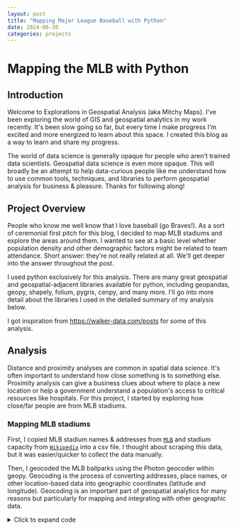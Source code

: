 ```yaml
---
layout: post
title: "Mapping Major League Baseball with Python"
date: 2024-06-30
categories: projects
---
```


# Mapping the MLB with Python

## Introduction

Welcome to Explorations in Geospatial Analysis (aka Mitchy Maps). I've been exploring the world of GIS and geospatial analytics in my work recently. It's been slow going so far, but every time I make progress I'm excited and more energized to learn about this space. I created this blog as a way to learn and share my progress.

The world of data science is generally opaque for people who aren't trained data scientists. Geospatial data science is even more opaque. This will broadly be an attempt to help data-curious people like me understand how to use common tools, techniques, and libraries to perform geospatial analysis for business & pleasure. Thanks for following along!

## Project Overview

People who know me well know that I love baseball (go Braves!). As a sort of ceremonial first pitch for this blog, I decided to map MLB stadiums and explore the areas around them. I wanted to see at a basic level whether population density and other demographic factors might be related to team attendance. Short answer: they're not really related at all. We'll get deeper into the answer throughout the post.

I used python exclusively for this analysis. There are many great geospatial and geospatial-adjacent libraries available for python, including geopandas, geopy, shapely, folium, pygris, cenpy, and many more. I'll go into more detail about the libraries I used in the detailed summary of my analysis below. 

I got inspiration from https://walker-data.com/posts for some of this analysis.

## Analysis
Distance and proximity analyses are common in spatial data science. It's often important to understand how close something is to something else. Proximity analysis can give a business clues about where to place a new location or help a government understand a population's access to critical resources like hospitals. For this project, I started by exploring how close/far people are from MLB stadiums.

### Mapping MLB stadiums
First, I copied MLB stadium names & addresses from [`MLB`](#https://www.mlb.com/team) and stadium capacity from [`Wikipedia`](#https://en.wikipedia.org/wiki/List_of_current_Major_League_Baseball_stadiums) into a csv file. I thought about scraping this data, but it was easier/quicker to collect the data manually.

Then, I geocoded the MLB ballparks using the Photon geocoder within geopy. Geocoding is the process of converting addresses, place names, or other location-based data into geographic coordinates (latitude and longitude). Geocoding is an important part of geospatial analytics for many reasons but particularly for mapping and integrating with other geographic data.

<details>
    <summary>Click to expand code</summary>

```python
import pandas as pd
from geopy.geocoders import Photon
import time

# Load the CSV file with pandas
csv_file_path = '~/mlb_stadiums.csv'
df = pd.read_csv(csv_file_path)

# Initialize the Photon geocoder
geolocator = Photon(user_agent="geoapiExercises") # User agent name is important to avoid issues

# Function to geocode an address
def geocode_address(address, retries=3):
    try:
        location = geolocator.geocode(address, timeout=10)
        if location:
            return location.latitude, location.longitude
        else:
            return None, None
    except Exception as e:
        if retries > 0:
            time.sleep(1)
            return geocode_address(address, retries - 1)
        else:
            print(f"Error geocoding {address}: {e}")
            return None, None

# Geocode the addresses
latitudes = []
longitudes = []

for index, row in df.iterrows():
    full_address = f"{row['Address']}, {row['City']}, {row['State']} {row['ZIP']}"
    lat, lon = geocode_address(full_address)
    latitudes.append(lat)
    longitudes.append(lon)
    time.sleep(1)  # To prevent hitting the API rate limit

# Add the latitude and longitude to the DataFrame
df['Latitude'] = latitudes
df['Longitude'] = longitudes

# Save the updated DataFrame to a new CSV file
output_csv_file_path = '~/mlb_stadiums_geocoded.csv'
df.to_csv(output_csv_file_path, index=False)

print(f"Geocoded addresses saved to {output_csv_file_path}")
</details>
```

Usually, I use Nominatim for geocoding addresses in Python but I kept getting a 403 error code regardless of what I used for my parameters, so I switched to Photon for this analysis. There are many ways to geocode addresses, most of them free in small batches. My favorites are Nominatim through geopy and the [`Census Geocoder`](#https://www.census.gov/programs-surveys/geography/technical-documentation/complete-technical-documentation/census-geocoder.html) batch processing tool. The Google Maps and Mapbox APIs are quite robust but also can be expensive. 

It's also important to note that the input data quality affects geocoding success and accuracy quite dramatically. The Google Maps API can handle geocoding from a place name input like 'Truist Park', but many geocoders require an address. You can achieve accurate results quite often with quality address inputs including Street, City, State, and ZIP.

Once the stadium addresses are geocoded, we can add move on to mapping. This involves importing a few libraries, including folium for the map and os & base64 to be able to use SVG images of team logos as the markers on the map.

<details>
    <summary>Click to expand code</summary>

```python
import folium
import base64
import os

# Initialize the Folium map
folium_map = folium.Map(location=[39.8283, -98.5795], zoom_start=4)  # Centered on the US

# Function to add custom markers with logos
def add_custom_marker(row):
    logo_path = row['Logo']
    if not os.path.isfile(logo_path):
        print(f"File not found: {logo_path}")
        return

    try:
        with open(logo_path, 'rb') as f:
            encoded = base64.b64encode(f.read()).decode()
        html = f"""
        <div style="background-color: transparent; width: 20px; height: 20px;">
            <img src="data:image/svg+xml;base64,{encoded}" style="width: 20px; height: 20px;"/>
        </div>
        """
        icon = folium.DivIcon(html=html)
        popup_html = f"""
        <div style="white-space: nowrap;">
            <strong>{row['Team']}</strong><br>
            {row['Stadium']}<br>
            Capacity: {row['Capacity']}
        </div>
        """
        popup = folium.Popup(popup_html, max_width=300)
        folium.Marker(
            location=[row['Latitude'], row['Longitude']],
            popup=popup,
            icon=icon
        ).add_to(folium_map)
    except Exception as e:
        print(f"Error loading {logo_path}: {e}")

# Add markers to the map
df.apply(add_custom_marker, axis=1)

# Show the map
folium_map
</details>
```

We ended up with a simple map of MLB stadiums (the overlap of some teams is not ideal, but it’s cooler to have the team logos than basic dots in my opinion!).

<iframe src="[https://m-r-ham.github.io/mitchymaps.github.io/projects/mlb-analysis/outputs/mlb_ballparks_map.html](https://github.com/m-r-ham/mitchymaps.github.io/blob/1fba5e31935db54a9c079aa46dfbd8ab44719eb2/projects/mlb-analysis/outputs/mlb_ballparks_map.html)" width="100%" height="600px"></iframe>

This is nice, but it doesn't tell us anything. Proximity analysis can help us understand the population's access to MLB stadiums.

### Proximity analysis
MLB stadiums are located in diverse areas of their cities, so I wanted to understand the areas that are near MLB stadiums. To do this, we had to have some locations to compare against the MLB stadiums. I used Census tracts as my geographic areas because they’re small and have a lot of available Census data attached to them. Census tracts are small geographic areas with 1,200-8,000 people. They're great for geospatial & demographic analysis because they're much more comparable to each other in terms of population size than other geographic areas like ZIP codes and counties.

First, we pulled the census tracts in via pygris and used geopandas to load the MLB stadium data we gathered earlier.

<details>
    <summary>Click to expand code</summary>

```python
import geopandas as gpd
import pandas as pd
from pygris import tracts
from shapely.geometry import Point

# List of state FIPS codes excluding Alaska (02) and Hawaii (15)
state_fips_codes = [
    '01', '04', '05', '06', '08', '09', '10', '11', '12', '13', '16', '17', '18', '19', '20', '21', '22', '23', 
    '24', '25', '26', '27', '28', '29', '30', '31', '32', '33', '34', '35', '36', '37', '38', '39', '40', '41', '42', '44', 
    '45', '46', '47', '48', '49', '50', '51', '53', '54', '55', '56'
]

# Initialize an empty GeoDataFrame
all_census_tracts = gpd.GeoDataFrame()

# Loop through each state and pull the census tract data
for fips in state_fips_codes:
    state_tracts = tracts(state=fips, year=2020)
    all_census_tracts = pd.concat([all_census_tracts, state_tracts], ignore_index=True)

# Set the CRS to NAD83 (EPSG:4269), a common CRS for national datasets in the US
all_census_tracts.set_crs(epsg=4269, inplace=True)

# Load the baseball stadiums data
stadium_csv_path = '~/mlb_stadiums_geocoded.csv'
stadiums = pd.read_csv(stadium_csv_path)

# Convert stadium DataFrame to a GeoDataFrame
stadiums['geometry'] = stadiums.apply(lambda row: Point(row['Longitude'], row['Latitude']), axis=1)
stadiums_gdf = gpd.GeoDataFrame(stadiums, geometry='geometry')

# Set the CRS for the stadiums to match the census tracts CRS
stadiums_gdf.set_crs(epsg=4269, inplace=True)

print("Census tracts and stadiums data loaded with CRS set.")
</details>
```

Then, we wanted to find out which MLB stadiums are _near_ each census tract. We don't want to search by state here because some Census tracts, and therefore people, are closest to an MLB stadium outside their state. For example, some Maryland residents are closer to Nationals Park in DC than they are to Camden Yards in Baltimore. To do this, we identified all MLB stadiums within 100 km of the census tracts. We use a sequence of common GIS operations with geopandas to accomplish this. Our steps include:

- Combining the Census tracts into a single shape with the .dissolve() method;
- Drawing a new shape that extends to 100km beyond the border of all tracts with the .buffer() method;
- Using an inner spatial join to retain only the stadiums that fall within the 100km buffer shape (all of them).

<details>
    <summary>Click to expand code</summary>

```python
# Create a buffer around the dissolved census tracts
buffer_distance = 100000  # Distance in meters

# Dissolve all tracts into one geometry and create a buffer
national_buffer = gpd.GeoDataFrame(geometry=all_census_tracts.dissolve().buffer(buffer_distance))

# Spatial join between the stadiums and the buffer to find stadiums within the buffer
stadiums_within_buffer = gpd.sjoin(stadiums_gdf, national_buffer, how="inner", op="within")

print("Buffer created and spatial join completed.")
</details>
```

After running this operation, we can draw a quick plot to show the relationships between Census tracts and MLB stadiums.

<details>
    <summary>Click to expand code</summary>

```python
import matplotlib.pyplot as plt

# Plot the results
fig, ax = plt.subplots(figsize=(10, 8))

# Plot all census tracts in grey
all_census_tracts.plot(ax=ax, color="grey", linewidth=0.1)

# Plot the stadiums within the buffer in red
stadiums_within_buffer.plot(ax=ax, color="red", markersize=5)

ax.set_title('MLB Stadiums within Buffer of Dissolved US Census Tracts')
ax.set_axis_off()
plt.show()
</details>
```

The output looks like this, confirming that we have captured all MLB stadiums for future analysis.

![Map of the Census tracts with MLB stadiums](https://github.com/m-r-ham/mitchymaps.github.io/blob/657ace14fa61eb238d1a5bd3a9c59915aac5b7f8/projects/mlb-analysis/outputs/mlb_stadiums_within_buffer.png)

Now, we have to caclulate the distance from each Census tract to the nearest MLB stadium to get a proximity distribution. Census tracts are geographic areas (polygons), not points, so we have to first identify the "centroid" of each Census tract. We commonly use centroids to calculate distances and understand relationships between complex shapes and points in geospatial analysis. By using centroids, you can easily measure the distance between the center of a polygon and other points (e.g., comparing the distance between the center of a city boundary and specific locations like stores or schools). 

We had to re-project the coordinates to a different Coordinate Reference System (CRS) to enable easy comparison.

<details>
    <summary>Click to expand code</summary>
    
```python
# Reproject to a projected CRS for accurate distance calculations
projected_crs = 2163  # US National Atlas Equal Area
all_census_tracts = all_census_tracts.to_crs(epsg=projected_crs)
stadiums_gdf = stadiums_gdf.to_crs(epsg=projected_crs)
</details>
```

Then, we calculated the centroid of each Census tract, calculated the distance from each centroid to the stadiums to identify the nearest one, added the distance back to the census gdf, and, finally, mapped it!

<details>
    <summary>Click to expand code</summary>
    
```python
# Calculate centroids of census tracts
tract_centroids = all_census_tracts.centroid

# Calculate distances from each tract centroid to the nearest stadium
distances = tract_centroids.apply(lambda g: stadiums_gdf.distance(g).min())

# Add the distance information back to the original census tracts GeoDataFrame
all_census_tracts['distance_to_stadium_miles'] = distances * 0.000621371  # Convert from meters to miles

# Plot the results
fig, ax = plt.subplots(figsize=(10, 8))

# Plot all census tracts color-coded by distance to the nearest stadium
all_census_tracts.plot(column='distance_to_stadium_miles', cmap='magma', legend=True,
                       legend_kwds={'label': "Distance to nearest stadium (miles)",
                                    'orientation': "horizontal"}, ax=ax)

ax.set_title('Travel Distance (miles) to Nearest MLB Stadium')
ax.set_axis_off()
plt.show()
</details>
```

![Map of travel distance to MLB stadiums](https://github.com/m-r-ham/mitchymaps.github.io/blob/657ace14fa61eb238d1a5bd3a9c59915aac5b7f8/projects/mlb-analysis/outputs/travel_distance_to_stadiums.png)

This is super interesting, but not unexpected. There are many areas in the US where people are quite far from an MLB stadium, especially across the great plains and parts of the western US (though this will change once Oakland moves to Sacramento and then Las Vegas). The average distance from a Census tract to an MLB stadium is 128 miles, but a simple histogram shows that most Census tracts are within 100 miles of a stadium.

![Histogram of travel time distribution](https://github.com/m-r-ham/mitchymaps.github.io/blob/657ace14fa61eb238d1a5bd3a9c59915aac5b7f8/projects/mlb-analysis/outputs/travel_time_distribution.png)

We know that in many areas, however, straight-line distances can be misleading. Let's look at drive time in addition to distance to get a better sense of which Census tracts are "close" to MLB stadiums.

### Drive time analysis: Truist Park
We can connect to Mapbox’s navigation services with the routingpy package, an interface to several hosted navigation APIs. This allows us to calculate drive time for our dataset. The Mapbox API has a meaningful free tier, but there are thousands of Census tracts and 30 MLB stadiums, so we would have spent $1,000+ on this analysis had we calculated drive time for every stadium. Therefore, I focused on Truist Park in Atlanta for the remaining analysis.

We start with importing the necessary libraries and connecting to the Mapbox API via routingpy.

<details>
    <summary>Click to expand code</summary>

```python
import geopandas as gpd
import pandas as pd
from pygris import tracts
from shapely.geometry import Point
import matplotlib.pyplot as plt
import seaborn as sns
import os
import time
from routingpy.routers import MapboxOSRM

# Set your Mapbox access token
mapbox_key = 'YOUR_KEY_HERE'
mb = MapboxOSRM(api_key=mapbox_key)

# API usage limits
max_requests_per_minute = 60  # For driving, walking, and cycling profiles
max_requests_per_day = 100000  # Standard daily limit for free tier
</details>
```

Then, we followed the same steps as above to gather Census tracts, dissolve them into a single shape, and merge them with the stadium data. This time, however, we only collected Census data for GA (FIPS code '13'). After we have the data loaded and prepared, we can generate a list of coordinate pairs to feed to Mapbox. We ultimately calculated 2,300 'elements', the output of the [Mapbox Matrix API](#https://docs.mapbox.com/api/navigation/matrix/). This was almost 25% of our monthly free limit, so it's a good thing we focused on 1 state instead of all 50.

<details>
    <summary>Click to expand code</summary>

```python
# Function to convert points to coordinates
def points_to_coords(input_gdf):
    geom = input_gdf.to_crs(epsg=4326).geometry
    return [[g.x, g.y] for g in geom]

# Generate list of coordinates
tract_coords = points_to_coords(gpd.GeoDataFrame(geometry=tract_centroids))
stadium_coords = points_to_coords(stadiums_within_buffer)

# Split the tract coordinates into chunks to meet the API limits
split_size = 10  # Ensure we stay within the 25 coordinate limit per request
chunks = [tract_coords[x:x + split_size] for x in range(0, len(tract_coords), split_size)]

times_list = []
total_requests = 0

for chunk in chunks:
    all_coords = chunk + stadium_coords

    # Find the indices of origin and destination
    origin_ix = list(range(len(chunk)))
    stadium_ix = list(range(len(chunk), len(all_coords)))

    # Check API limits
    if total_requests >= max_requests_per_day:
        print("Reached the daily API limit. Stopping requests.")
        break

    # Implement rate limiting
    if total_requests % max_requests_per_minute == 0 and total_requests != 0:
        print("Reached the per-minute API limit. Pausing for 60 seconds.")
        time.sleep(60)

    # Run the travel-time matrix
    matrix_result = mb.matrix(
        locations=all_coords,
        profile='driving',
        sources=origin_ix,
        destinations=stadium_ix
    )

    # Increment request count
    total_requests += 1

    # Extract durations from the result
    times = matrix_result.durations

    # Convert the result to a DataFrame
    times_df = pd.DataFrame(times)

    times_list.append(times_df)

all_times = pd.concat(times_list, ignore_index=True)
</details>
```

Now we have the data we need on drive times to do some meaningful analysis and visualization. We start by calculating the minimum travel time in minutes to the nearest stadium (which will be Truist Park in all cases). Then, we plot the results! 

<details>
    <summary>Click to expand code</summary>

```python
# Calculate minimum travel time (in minutes) to the nearest stadium
min_times = all_times.min(axis="columns") / 60

# Add the minimum travel time to the census tracts GeoDataFrame
ga_tracts_within_buffer['time'] = min_times

# Plot the results
fig, ax = plt.subplots(figsize=(8, 10))

ga_tracts_within_buffer.plot(column="time", legend=True, cmap="magma", 
                             legend_kwds={"location": "top", "shrink": 0.5}, ax=ax, aspect=1)

# Adjust the title with padding
plt.title("Travel time (minutes) to nearest MLB Stadium", pad=75, fontsize=14)

# Remove axis
ax.set_axis_off()

# Annotate the plot with more padding and better positioning
ax.annotate('Census tracts in Georgia and surrounding areas\nData sources: US Census Bureau, MLB, Mapbox', 
            xy=(0.25, 0.05), xycoords='figure fraction',
            fontsize=10, ha='center', va='center')

# Adjust the aspect ratio to ensure the plot is not skewed
ax.set_aspect('equal')

# Set axis limits to ensure the state fits well within the plot area
minx, miny, maxx, maxy = ga_tracts_within_buffer.total_bounds
ax.set_xlim(minx, maxx)
ax.set_ylim(miny, maxy)

plt.show()
</details>
```

The map is not surprising at all. Areas far away from Truist Park are far in terms of distance and drive time. Truist Park is located in Metro Atlanta, so the Atlanta area has the easiest access to the stadium. There are no stadiums in north Florida or in TN/SC, so people in N/S Georgia do not have access to another nearby stadium.

![Map of GA Census tract travel times to Truist Park](https://github.com/m-r-ham/mitchymaps.github.io/blob/657ace14fa61eb238d1a5bd3a9c59915aac5b7f8/projects/mlb-analysis/outputs/travel_time_to_truist.png)

### Travel time isochrones
Isochrones are a really interesting way to show layers of proximity and travel time from a given point. An isochrone is a line or area on a map that represents all points that can be reached within a certain time or distance from a given location. Isochrones are commonly used in transportation planning, logistics, and urban planning to visualize accessibility and travel times.

We can use isochrones to explore the immediate areas around Truist Park in more detail. We'll use the Mapbox API via routingpy again to generate an isochrone. We'll reload the stadiums data into a new dataframe, then call the Mapbox API to generate the isochrones, and map the results.

<details>
    <summary>Click to expand code</summary>

```python
import geopandas as gpd
import pandas as pd
from shapely.geometry import Polygon
from routingpy.routers import MapboxOSRM
import numpy as np

# Load the baseball stadiums data
stadium_csv_path = '/~/mlb_stadiums_geocoded.csv'
stadiums = pd.read_csv(stadium_csv_path)

# Filter for Truist Park
truist_park = stadiums[stadiums['Stadium'] == 'Truist Park']

# Convert to GeoDataFrame
truist_park = truist_park.copy()  # Make a copy to avoid SettingWithCopyWarning
truist_park['geometry'] = truist_park.apply(lambda row: Point(row['Longitude'], row['Latitude']), axis=1)
truist_park_gdf = gpd.GeoDataFrame(truist_park, geometry='geometry', crs="EPSG:4326")

def mb_isochrone(gdf, time=[5, 10, 15], profile="driving"):
    # Grab X and Y values in 4326
    gdf['LON_VALUE'] = gdf.to_crs(4326).geometry.x
    gdf['LAT_VALUE'] = gdf.to_crs(4326).geometry.y

    coordinates = gdf[['LON_VALUE', 'LAT_VALUE']].values.tolist()

    # Build a list of shapes
    isochrone_shapes = []

    if type(time) is not list:
        time = [time]

    # Use minutes as input, but the API requires seconds
    time_seconds = [60 * x for x in time]

    # Given the way that routingpy works, we need to iterate through the list of 
    # coordinate pairs, then iterate through the object returned and extract the 
    # isochrone geometries.  
    for c in coordinates:
        iso_request = mb.isochrones(locations=c, profile=profile,
                                    intervals=time_seconds, polygons="true")

        for i in iso_request:
            iso_geom = Polygon(i.geometry[0])
            isochrone_shapes.append(iso_geom)

    # Here, we re-build the dataset but with isochrone geometries
    df_values = gdf.drop(columns=['geometry', 'LON_VALUE', 'LAT_VALUE'])

    time_col = time * len(df_values)

    # We'll need to repeat the dataframe to account for multiple time intervals
    df_values_rep = pd.DataFrame(np.repeat(df_values.values, len(time_seconds), axis=0))
    df_values_rep.columns = df_values.columns

    isochrone_gdf = gpd.GeoDataFrame(
        data=df_values_rep,
        geometry=isochrone_shapes,
        crs=4326
    )

    isochrone_gdf['time'] = time_col

    # We are sorting the dataframe in descending order of time to improve visualization
    # (the smallest isochrones should go on top, which means they are plotted last)
    isochrone_gdf = isochrone_gdf.sort_values('time', ascending=False)

    return isochrone_gdf
</details>
```

We'll generate an isochrone with layers for drive time of 15, 30, 45, and 60 minutes and produce the map with folium.

<details>
    <summary>Click to expand code</summary>

```python
# Generate isochrones for Truist Park
truist_isos = mb_isochrone(truist_park_gdf, time=[15, 30, 45, 60], profile="driving-traffic")

# Visualize the isochrones
truist_isos.explore(column="time")

import folium
from folium import features

# Initialize the Folium map
m = folium.Map(location=[truist_park_gdf.geometry.y.mean(), truist_park_gdf.geometry.x.mean()], zoom_start=12)

# Function to add isochrones to Folium map
def add_isochrones_to_map(isochrones, folium_map):
    color_map = {15: 'green', 30: 'yellow', 45: 'orange', 60: 'red'}

    for idx, row in isochrones.iterrows():
        color = color_map[row['time']]
        folium.GeoJson(row['geometry'].__geo_interface__, style_function=lambda x, color=color: {'color': color}).add_to(folium_map)

# Add isochrones to the map
add_isochrones_to_map(truist_isos, m)

# Add a custom marker for Truist Park
braves_logo = '~/Braves.png'  
for idx, row in truist_park_gdf.iterrows():
    icon = folium.CustomIcon(braves_logo, icon_size=(20, 20))  # Adjust the icon size as needed
    folium.Marker([row['Latitude'], row['Longitude']], popup=row['Stadium'], icon=icon).add_to(m)

# Display the map
m
</details>
```

The results are fascinating! Once we stop using straight-line distance calculations, we can start to see how road networks and other factors affect drive time to the stadiums. The isochrones are complex polygons and demonstrate that a relatively small portion of GA's population is within 60 minutes driving from Truist Park.

<iframe src="[https://m-r-ham.github.io/mitchymaps.github.io/projects/mlb-analysis/outputs/truist_park_isochrones.html](https://github.com/m-r-ham/mitchymaps.github.io/blob/1fba5e31935db54a9c079aa46dfbd8ab44719eb2/projects/mlb-analysis/outputs/truist_park_isochrones.html)" width="100%" height="600px"></iframe>

### Adding demographic data
We can use pygris get_census to pull Census demographic data into this analysis of the areas around Truist Park. 

<details>
    <summary>Click to expand code</summary>

```python
from pygris.data import get_census
import pandas as pd

# Define the variables to fetch
variables = [
    "B01003_001E",  # Total Population
    "B19013_001E",  # Median Household Income
    "B25077_001E",  # Median Home Value
    "B02001_002E",  # White Population
    "B02001_003E",  # Black Population
    "B02001_004E",  # American Indian and Alaska Native Population
    "B02001_005E",  # Asian Population
    "B02001_006E",  # Native Hawaiian and Other Pacific Islander Population
    "B02001_007E",  # Some Other Race Population
    "B02001_008E"   # Two or More Races Population
]

# Fetch census data for the required variables
census_data = get_census(
    dataset='acs/acs5',
    variables=variables,
    year=2021,
    params={
        "for": "tract:*",
        "in": f"state:{state_fips}"
    },
    guess_dtypes=True,
    return_geoid=True
)

# Convert to DataFrame
census_df = pd.DataFrame(census_data)
</details>
```

This will allow us to see how proximity and population metrics like density, income, and race are related (or not). We'll analyze these demographic dimensions within the 60-minute isochrone around Truist Park for easy comparison. If you know Atlanta, the following maps will not surprise you.

<div style="display: flex; flex-wrap: wrap; gap: 10px;">

  <div style="flex: 1 1 calc(50% - 10px);">
    <img src="https://github.com/m-r-ham/mitchymaps.github.io/blob/657ace14fa61eb238d1a5bd3a9c59915aac5b7f8/projects/mlb-analysis/outputs/population_density-3.png" alt="Population within 60 mins of Truist Park" style="width: 100%; height: auto;">
    <p>Population within 60 mins of Truist Park</p>
  </div>

  <div style="flex: 1 1 calc(50% - 10px);">
    <img src="https://github.com/m-r-ham/mitchymaps.github.io/blob/657ace14fa61eb238d1a5bd3a9c59915aac5b7f8/projects/mlb-analysis/outputs/median_household_income-3.png" alt="Median household income within 60 mins of Truist Park" style="width: 100%; height: auto;">
    <p>Median household income within 60 mins of Truist Park</p>
  </div>

  <div style="flex: 1 1 calc(50% - 10px);">
    <img src="https://github.com/m-r-ham/mitchymaps.github.io/blob/657ace14fa61eb238d1a5bd3a9c59915aac5b7f8/projects/mlb-analysis/outputs/black_population-3.png" alt="Black population within 60 mins of Truist Park" style="width: 100%; height: auto;">
    <p>Black population within 60 mins of Truist Park</p>
  </div>

  <div style="flex: 1 1 calc(50% - 10px);">
    <img src="https://github.com/m-r-ham/mitchymaps.github.io/blob/657ace14fa61eb238d1a5bd3a9c59915aac5b7f8/projects/mlb-analysis/outputs/white_population-3.png" alt="White population within 60 mins of Truist Park" style="width: 100%; height: auto;">
    <p>White population within 60 mins of Truist Park</p>
  </div>

</div>

Here's how I created these maps using matplotlib.pyplot. 

<details>
    <summary>Click to expand code</summary>

```python
# Plot Population Density
fig, ax = plt.subplots(figsize=(10, 6))
tracts_with_census_data.plot(column='B01003_001E', cmap='viridis', legend=True, ax=ax)
ax.plot(truist_park_location.x, truist_park_location.y, marker='o', color='red', markersize=10, label='Truist Park')
plt.title('Population Density within 60-min Isochrone of Truist Park')
plt.legend(loc='upper right')
plt.show()
</details>
```

### Demographics and attendance
Unfortunately, I forgot to create a population _density_ variable before making those maps of Truist Park... so we're left with pure population numbers in the "density" visualization above. So I figured why not analyze population density around each MLB ballpark?

I used similar code to the above to pull in the Census tracts, MLB stadiums, and Census demographic data within 20 miles of each MLB stadium (for consistency). I mapped each area using a logarithmic scale to account for the dramatic differences in population within the tracts (e.g., Kansas City vs. New York City).

<div style="display: flex; flex-wrap: wrap; gap: 10px;">

  <div style="flex: 1;">
    <img src="https://github.com/m-r-ham/mitchymaps.github.io/blob/657ace14fa61eb238d1a5bd3a9c59915aac5b7f8/projects/mlb-analysis/outputs/logarithmic_population_density_New_York_Yankees.png" alt="Population density around Yankee Stadium" style="width: 100%; height: auto;">
    <p style="text-align: center;">Population density around Yankee Stadium</p>
  </div>

  <div style="flex: 1;">
    <img src="https://github.com/m-r-ham/mitchymaps.github.io/blob/657ace14fa61eb238d1a5bd3a9c59915aac5b7f8/projects/mlb-analysis/outputs/logarithmic_population_density_Kansas_City_Royals.png" alt="Population density around Kansas City Royals" style="width: 100%; height: auto;">
    <p style="text-align: center;">Population density around Kauffman Stadium</p>
  </div>

</div>

Yankee Stadium is squarely within NYC in a densely populated area of the Bronx. Kauffman Stadium is a good bit outside of Kansas City, which already has a much lower population than NYC. The population density near the stadiums therefore differs dramaticaly.

### Correlation between demographics and attendance
My final question for this analysis was, "Is attendance correlated with population dynamics like density and household income?" To analyze this, I created a simple regression model.

I started with team attendance. The top 5 teams last year by average attendance per game were: 

1. Los Angeles Dodgers: 47,371 
2. San Diego Padres: 40,390
3. New York Yankees: 40,358
4. St. Louis Cardinals: 40,013
5. Atlanta Braves: 39,401

Interestingly, the area around Busch Stadium in St. Louis has the 3rd lowest population density and 3rd lowest median income out of all 30 MLB teams. That didn't stop them from making it into the top 5 in attendance per game last year (even though they also sucked). There are obviously other factors at play, such as strength of the fandom and baseball culture in the city, ease of transportation and parking, cost, capacity, schedule, and many others.

Even with this data in hand, I still wanted to see the results of the regression.

<details>
    <summary>Click to expand code</summary>

```python
import pandas as pd
import seaborn as sns
import matplotlib.pyplot as plt
import statsmodels.api as sm
from sklearn.linear_model import LinearRegression

# Ensure all data is numeric
numeric_cols = ['population_density', 'avg_median_income', 'AttendancePerGame_2023']
stadium_data_numeric = stadium_data[numeric_cols].apply(pd.to_numeric, errors='coerce')

# Drop rows with NaN values
stadium_data_numeric = stadium_data_numeric.dropna()

# Calculate correlations
correlations = stadium_data_numeric.corr()
print("Correlations with Attendance:")
print(correlations['AttendancePerGame_2023'])

# Single Variable Linear Regression
X_density = stadium_data_numeric[['population_density']]
y = stadium_data_numeric['AttendancePerGame_2023']
X_income = stadium_data_numeric[['avg_median_income']]

model_density = sm.OLS(y, sm.add_constant(X_density)).fit()
model_income = sm.OLS(y, sm.add_constant(X_income)).fit()

print("\nLinear Regression Model: Population Density")
print(model_density.summary())
print("\nLinear Regression Model: Average Median Income")
print(model_income.summary())

# Multiple Regression Analysis
X = stadium_data_numeric[['population_density', 'avg_median_income']]
model = sm.OLS(y, sm.add_constant(X)).fit()

print("\nMultiple Regression Model")
print(model.summary())

# Visualize relationships
fig, axes = plt.subplots(1, 2, figsize=(12, 6))

sns.scatterplot(data=stadium_data_numeric, x='population_density', y='AttendancePerGame_2023', ax=axes[0])
axes[0].set_xlabel('Population Density')
axes[0].set_ylabel('Attendance Per Game (2023)')
axes[0].set_title('Population Density vs Attendance')
sns.regplot(data=stadium_data_numeric, x='population_density', y='AttendancePerGame_2023', ax=axes[0], scatter=False, color='red')

sns.scatterplot(data=stadium_data_numeric, x='avg_median_income', y='AttendancePerGame_2023', ax=axes[1])
axes[1].set_xlabel('Average Median Income')
axes[1].set_ylabel('Attendance Per Game (2023)')
axes[1].set_title('Income vs Attendance')
sns.regplot(data=stadium_data_numeric, x='avg_median_income', y='AttendancePerGame_2023', ax=axes[1], scatter=False, color='red')

plt.tight_layout()
plt.savefig('mlb_attendance_correlations.png', dpi=300, bbox_inches='tight')
plt.show()

# Print summary statistics
print("\nSummary Statistics:")
print(stadium_data_numeric.describe())
</details>
```

The results? With this simple analysis, there was almost 0 correlation between household income and population density around stadiums with attendance. 

![Plot of correlation between demographic factors and MLB attendance](https://github.com/m-r-ham/mitchymaps.github.io/blob/657ace14fa61eb238d1a5bd3a9c59915aac5b7f8/projects/mlb-analysis/outputs/mlb_attendance_correlations copy.png)

The R^2 value for both regressions was under 0.1, indicating very low correlation. As I mentioned, there are clearly many other factors influencing attendance. Maybe I'll create a more robust model another time!

Thanks for following along with my first public analysis/post! I'll be exploring other interesting topics in the weeks and months to come. 
